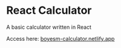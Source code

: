 # React Calculator

A basic calculator written in React

Access here: [boyesm-calculator.netlify.app](https://boyesm-calculator.netlify.app)
